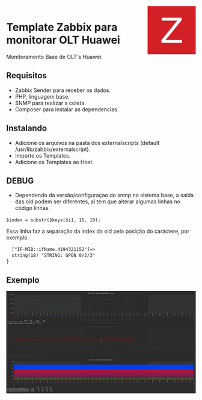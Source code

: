 <img src="icon.png" align="right" />

# Template Zabbix para monitorar OLT Huawei

Monitoramento Base de OLT's Huawei.

## Requisitos

- Zabbix Sender para receber os dados.
- PHP, linguagem base.
- SNMP para realizar a coleta.
- Composer para instalar as dependencias.

## Instalando

- Adicione os arquivos na pasta dos externalscripts (default /usr/lib/zabbix/externalscript).
- Importe os Templates.
- Adicione os Templates ao Host.


## DEBUG

- Dependendo da versão/configuraçao do snmp no sistema base, a saída das oid podem ser diferentes, aí tem que alterar algumas linhas no código linhas.

```$index = substr($keys[$i], 15, 10);```

Essa linha faz a separação da index da oid pelo posição do caráctere, por exemplo.

```array(1) {
  ["IF-MIB::ifName.4194321152"]=>
  string(18) "STRING: GPON 0/2/3"
}
```

## Exemplo
<img src="example.png" align="right" />


